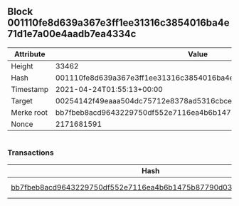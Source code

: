 ## Block 001110fe8d639a367e3ff1ee31316c3854016ba4e71d1e7a00e4aadb7ea4334c

Attribute | Value
--- | ---
Height | 33462
Hash | 001110fe8d639a367e3ff1ee31316c3854016ba4e71d1e7a00e4aadb7ea4334c
Timestamp | 2021-04-24T01:55:13+00:00
Target | 00254142f49eaaa504dc75712e8378ad5316cbcead634704b3734b6271167cc4
Merke root | bb7fbeb8acd9643229750df552e7116ea4b6b1475b87790d03a21d4d29d1fdef
Nonce | 2171681591

```

```

### Transactions

Hash | Amount
--- | ---
[bb7fbeb8acd9643229750df552e7116ea4b6b1475b87790d03a21d4d29d1fdef](bb7fbeb8acd9643229750df552e7116ea4b6b1475b87790d03a21d4d29d1fdef.md) | 10.00000000 SKEPTI 
